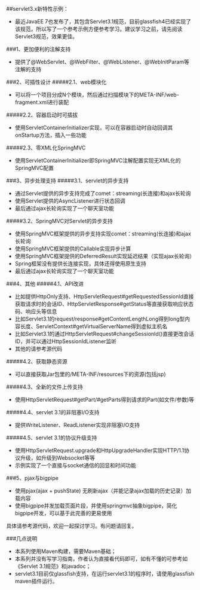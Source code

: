 ##servlet3.x新特性示例：
* 最近JavaEE 7也发布了，其包含Servlet3.1规范，目前glassfish4已经实现了该规范，所以写了一个参考示例方便参考学习。建议学习之前，请先阅读Servlet3规范，效果更佳。

###1、更加便利的注解支持
* 提供了@WebServlet、@WebFilter、@WebListener、@WebInitParam等注解的支持

###2、可插性设计
#####2.1、web模块化
* 可以将一个项目分成N个模块，然后通过扫描模块下的META-INF/web-fragment.xml进行装配

#####2.2、容器启动时可插拔
* 使用ServletContainerInitializer实现，可以在容器启动时自动回调其onStartup方法，插入一些功能

#####2.3、零XML化SpringMVC
* 使用ServletContainerInitializer即SpringMVC注解配置实现无XML化的SpringMVC配置

###3、异步处理支持
#####3.1、servlet的异步支持
* 通过Servlet提供的异步支持完成了comet：streaming(长连接)和ajax长轮询
* 使用Servlet提供的AsyncListener进行状态回调
* 最后通过ajax长轮询实现了一个聊天室功能

#####3.2、SpringMVC对Servlet的异步支持
* 使用SpringMVC框架提供的异步支持实现comet：streaming(长连接)和ajax长轮询
* 使用SpringMVC框架提供的Callable实现异步计算
* 使用SpringMVC框架提供的DeferredResult实现延迟结果（实现ajax长轮询）
* Spring框架没有提供长连接实现，具体还得使用原生支持
* 最后通过ajax长轮询实现了一个聊天室功能

###4、其他
#####4.1、API改进
* 比如提供HttpOnly支持、HttpServletRequest#getRequestedSessionId直接获取请求时的会话ID、HttpServletResponse#getStatus等直接获取响应状态码、响应头等信息
* 比如Servlet3.1的request/response#getContentLengthLong得到long型内容长度、ServletContext#getVirtualServerName得到虚拟主机名
* 比如Servlet3.1的通过HttpServletRequest#changeSessionId()直接更改会话ID，并可以通过HttpSessionIdListener监听
* 其他的请参考源代码

#####4.2、获取静态资源
* 可以直接获取Jar包里的/META-INF/resources下的资源(包括jsp)

#####4.3、全新的文件上传支持
* 使用HttpServletRequest#getPart/#getParts得到请求的Part(如文件/参数)等

#####4.4、servlet 3.1的非阻塞I/O支持
* 提供WriteListener、ReadListener实现非阻塞I/O支持

#####4.5、servlet 3.1的协议升级支持
* 使用HttpServletRequest.upgrade和HttpUpgradeHandler实现HTTP/1.1协议升级，如升级到Websocket等等
* 示例实现了一个直接与socket通信的回显和时间功能

###5、pjax与bigpipe
* 使用pjax(ajax + pushState) 无刷新ajax（并能记录ajax加载的历史记录）加载内容
* 使用bigpipe并发加载页面片段，并使用springmvc抽象bigpipe，简化bigpipe开发，可以基于此完善的更易使用

具体请参考源代码，欢迎一起探讨学习。有问题请回复。

###几点说明
* 本系列使用Maven构建，需要Maven基础；
* 本系列并没有写学习指南，作者认为直接看代码即可，如有不懂的可参考如《Servlet 3.1规范》和javadoc；
* servlet3.1目前仅glassfish支持，在运行servlet3.1的程序时，请使用glassfish maven插件运行。

